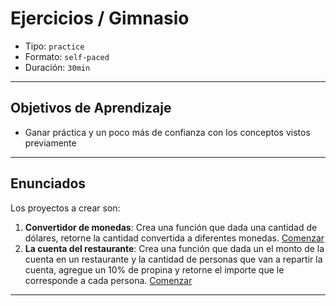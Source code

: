 # Ejercicios / Gimnasio

* Tipo: `practice`
* Formato: `self-paced`
* Duración: `30min`

***

## Objetivos de Aprendizaje

* Ganar práctica y un poco más de confianza con los conceptos vistos previamente

***

## Enunciados

Los proyectos a crear son:

1. **Convertidor de monedas**: Crea una función que dada una cantidad de
   dólares, retorne la cantidad convertida a diferentes monedas.
   [Comenzar](https://lab.cs50.io/merunga/admission-curriculum/rediseno-prework-fe/admission/03-prework/08-exercises/sandboxes/01-coin-convert/)
2. **La cuenta del restaurante**: Crea una función que dada un el monto de la
   cuenta en un restaurante y la cantidad de personas que van a repartir la
   cuenta, agregue un 10% de propina y retorne el importe que le corresponde
   a cada persona.
   [Comenzar](https://lab.cs50.io/merunga/admission-curriculum/rediseno-prework-fe/admission/03-prework/07-guided-exercises/sandboxes/02-restaurant-bill/)

***
